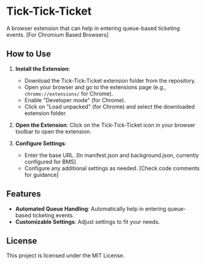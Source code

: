 # Tick-Tick-Ticket

A browser extension that can help in entering queue-based ticketing events. [For Chromium Based Browsers]

## How to Use

1. **Install the Extension**: 
    - Download the Tick-Tick-Ticket extension folder from the repository.
    - Open your browser and go to the extensions page (e.g., `chrome://extensions/` for Chrome).
    - Enable "Developer mode" (for Chrome).
    - Click on "Load unpacked" (for Chrome) and select the downloaded extension folder.

2. **Open the Extension**: Click on the Tick-Tick-Ticket icon in your browser toolbar to open the extension.

3. **Configure Settings**: 
    - Enter the base URL. [In manifest.json and background.json, currently configured for BMS]
    - Configure any additional settings as needed. [Check code comments for guidance]

## Features

- **Automated Queue Handling**: Automatically help in entering queue-based ticketing events.
- **Customizable Settings**: Adjust settings to fit your needs.

## License

This project is licensed under the MIT License.